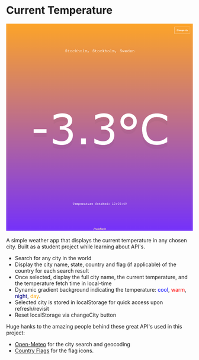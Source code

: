 # Current Temperature

![App Preview](preview.png)

A simple weather app that displays the current temperature in any chosen city. Built as a student project while learning about API's.

-   Search for any city in the world
-   Display the city name, state, country and flag (if applicable) of the country for each search result
-   Once selected, display the full city name, the current temperature, and the temperature fetch time in local-time
-   Dynamic gradient background indicating the temperature:
    <span style="color:blue">cool</span>,
    <span style="color:red">warm</span>,
    <span style="color:navy">night</span>,
    <span style="color:orange">day</span>.
-   Selected city is stored in localStorage for quick access upon refresh/revisit
-   Reset localStorage via changeCity button

Huge hanks to the amazing people behind these great API's used in this project:

-   [Open-Meteo](https://open-meteo.com/) for the city search and geocoding
-   [Country Flags](https://www.countryflags.io/) for the flag icons.
